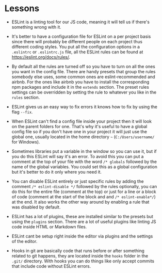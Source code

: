 # Lessons

- ESLint is a linting tool for our JS code, meaning it will tell us if there's something wrong with it.

- It's better to have a configuration file for ESLint on a per project basis since there will probably be different people on each project thus different coding styles. You put all the configuration options in a `.eslintrc` or `.eslintrc.js` file, all the ESLint rules can be found at <https://eslint.org/docs/rules/>.

- By default all the rules are turned off so you have to turn on all the ones you want in the config file. There are handy presets that group the rules somebody else uses, some common ones are eslint-recommended and airbnb. For the ones like airbnb you have to install the corresponding npm packages and include it in the `extends` section. The preset rules settings can be overridden by setting the rule to whatever you like in the `rules` section.

- ESLint gives us an easy way to fix errors it knows how to fix by using the flag `--fix`.

- When ESLint can't find a config file inside your project then it will look on the parent folders for one. That's why it's useful to have a global config file so if you don't have one in your project it will just use the global one, usually located in the home directory `~` (`C:/Users/username/` for Windows).

- Sometimes libraries put a variable in the window so you can use it, but if you do this ESLint will say it's an error. To avoid this you can put a comment at the top of your file with the word `/* globals` followed by the name of the global variables. You could set this as a global configuration but it's better to do it only where you need it.

- You can disable ESLint entirely or just specific rules by adding the comment `/* eslint-disable */` followed by the rules optionally, you can do this for the entire file (comment at the top) or just for a line or a block of code (comment at the start of the block and and `/* eslint-enable*/`) at the end. It also works the other way around by enabling a rule that was disabled by default.

- ESLint has a lot of plugins, these are installed similar to the presets but using the `plugins` section. There are a lot of useful plugins like linting JS code inside HTML or Markdown files.

- ESLint cant be setup right inside the editor via plugins and the settings of the editor.

- Hooks in git are basically code that runs before or after something related to git happens, they are located inside the `hooks` folder in the `.git/` directory. With hooks you can do things like only accept commits that include code without ESLint errors.
